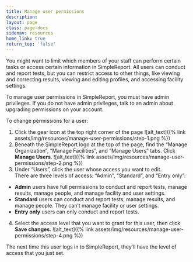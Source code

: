 ```yaml
---
title: Manage user permissions
description:
layout: page
class: page-docs
sidenav: resources
home_link: true
return_top: 'false'
---
```


You might want to limit which members of your staff can perform certain tasks or access certain information in SimpleReport. All users can conduct and report tests, but you can restrict access to other things, like viewing and correcting results, viewing and editing profiles, and accessing facility settings.

To manage user permissions in SimpleReport, you must have admin privileges. If you do not have admin privileges, talk to an admin about upgrading permissions on your account.

To change permissions for a user:
1. Click the gear icon at the top right corner of the page
![alt_text]({% link assets/img/resources/manage-user-permissions/step-1.png %})
2. Beneath the SimpleReport logo at the top of the page, find the “Manage Organization”, “Manage Facilities”, and “Manage Users” tabs. Click **Manage Users**.
![alt_text]({% link assets/img/resources/manage-user-permissions/step-2.png %})
3. Under “Users”, click the user whose access you want to edit.<br>
  There are three levels of access: “Admin”, “Standard”, and “Entry only”:
  - **Admin** users have full permissions to conduct and report tests, manage results, manage people, and manage facility and user settings.
  - **Standard** users can conduct and report tests, manage results, and manage people. They can’t manage facility or user settings.
  - **Entry only** users can only conduct and report tests.
4. Select the access level that you want to grant for this user, then click **Save changes**.
![alt_text]({% link assets/img/resources/manage-user-permissions/step-4.png %})

The next time this user logs in to SimpleReport, they’ll have the level of access that you just set.
